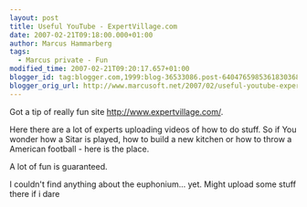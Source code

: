 ```yaml
---
layout: post
title: Useful YouTube - ExpertVillage.com
date: 2007-02-21T09:18:00.000+01:00
author: Marcus Hammarberg
tags:
  - Marcus private - Fun
modified_time: 2007-02-21T09:20:17.657+01:00
blogger_id: tag:blogger.com,1999:blog-36533086.post-6404765985361830368
blogger_orig_url: http://www.marcusoft.net/2007/02/useful-youtube-expertvillagecom.html
---
```


Got a tip of really fun site <http://www.expertvillage.com/>.

Here there are a lot of experts uploading videos of how to do stuff. So
if You wonder how a Sitar is played, how to build a new kitchen or how
to throw a American football - here is the place.

A lot of fun is guaranteed.

I couldn't find anything about the euphonium... yet. Might upload some
stuff there if i dare

